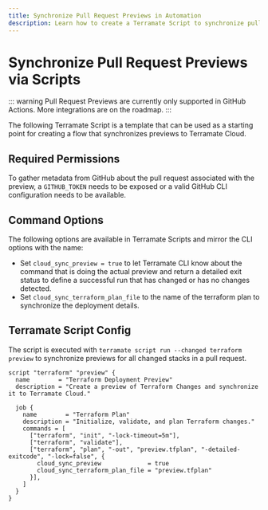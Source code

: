 ```yaml
---
title: Synchronize Pull Request Previews in Automation
description: Learn how to create a Terramate Script to synchronize pull request previews with Terramate CLI to Terramate Cloud in automation.
---
```


# Synchronize Pull Request Previews via Scripts

::: warning
Pull Request Previews are currently only supported in GitHub Actions.
More integrations are on the roadmap.
:::

The following Terramate Script is a template that can be used as a starting point for creating a flow that synchronizes previews to Terramate Cloud.

## Required Permissions

To gather metadata from GitHub about the pull request associated with the preview, a `GITHUB_TOKEN` needs to be exposed or a valid GitHub CLI configuration needs to be available.

## Command Options

The following options are available in Terramate Scripts and mirror the CLI options with the name:

- Set `cloud_sync_preview = true` to let Terramate CLI know about the command that is doing the actual preview and return a detailed exit status to define a successful run that has changed or has no changes detected.
- Set `cloud_sync_terraform_plan_file` to the name of the terraform plan to synchronize the deployment details.

## Terramate Script Config

The script is executed with `terramate script run --changed terraform preview` to synchronize previews for all changed stacks in a pull request.

```hcl
script "terraform" "preview" {
  name        = "Terraform Deployment Preview"
  description = "Create a preview of Terraform Changes and synchronize it to Terramate Cloud."

  job {
    name        = "Terraform Plan"
    description = "Initialize, validate, and plan Terraform changes."
    commands = [
      ["terraform", "init", "-lock-timeout=5m"],
      ["terraform", "validate"],
      ["terraform", "plan", "-out", "preview.tfplan", "-detailed-exitcode", "-lock=false", {
        cloud_sync_preview             = true
        cloud_sync_terraform_plan_file = "preview.tfplan"
      }],
    ]
  }
}
```
